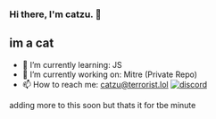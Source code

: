 ### Hi there, I'm catzu. 👋
## im a cat


- 🌱 I’m currently learning: JS
- 🔭 I’m currently working on: Mitre (Private Repo)
- 📫 How to reach me: catzu@terrorist.lol
<a href="https://discord.com/users/459268741138612226"><img src="https://discord.c99.nl/widget/theme-2/889154339535458335.png" alt="discord"/></a>


adding more to this soon but thats it for tbe minute
